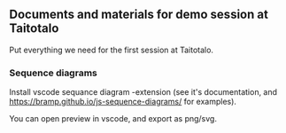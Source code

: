## Documents and materials for demo session at Taitotalo

Put everything we need for the first session at Taitotalo.

### Sequence diagrams

Install vscode sequance diagram -extension (see it's documentation, and https://bramp.github.io/js-sequence-diagrams/ for examples).

You can open preview in vscode, and export as png/svg.
